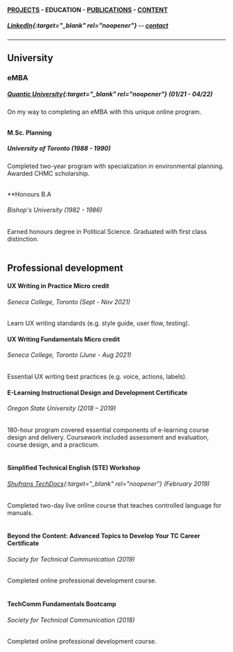#### [PROJECTS](https://writingteacher.github.io/rob-whyte) - EDUCATION - [PUBLICATIONS](https://writingteacher.github.io/rob-whyte/publications) - [CONTENT](https://writingteacher.github.io/rob-whyte/content)   

##### [LinkedIn](https://www.linkedin.com/in/robwhyte/){:target="_blank" rel="noopener"} -- <a href="mailto:robbusan@yahoo.com">contact</a>   

***     
  
## University  

### eMBA
##### [Quantic University](https://quantic.edu/){:target="_blank" rel="noopener"} (01/21 - 04/22)    
On my way to completing an eMBA with this unique online program.  
<br />   
         
**M.Sc. Planning**
##### University of Toronto (1988 - 1990)
Completed two-year program with specialization in environmental planning.
Awarded CHMC scholarship.   
<br />   
                  
**Honours B.A
###### Bishop's University (1982 - 1986)
Earned honours degree in Political Science.
Graduated with first class distinction.   
   <br />   
   
   
## Professional development

#### UX Writing in Practice Micro credit
###### Seneca College, Toronto (Sept - Nov 2021)
Learn UX writing standards (e.g. style guide, user flow, testing).
<br />  

#### UX Writing Fundamentals Micro credit
###### Seneca College, Toronto (June - Aug 2021)
Essential UX writing best practices (e.g. voice, actions, labels).
<br />  

#### E-Learning Instructional Design and Development Certificate
###### Oregon State University (2018 – 2019)
180-hour program covered essential components of e-learning course design and delivery. 
Coursework included assessment and evaluation, course design, and a practicum.   
<br />      
#### Simplified Technical English (STE) Workshop
###### [Shufrans TechDocs](https://www.shufrans-techdocs.com/){:target="_blank" rel="noopener"} (February 2019)
Completed two-day live online course that teaches controlled language for manuals.     
<br />       
#### Beyond the Content: Advanced Topics to Develop Your TC Career Certificate
###### Society for Technical Communication (2019)
Completed online professional development course.  
<br />     
  
#### TechComm Fundamentals Bootcamp
###### Society for Technical Communication (2018)
Completed online professional development course.   
   
   


 
